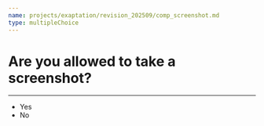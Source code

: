```yaml
---
name: projects/exaptation/revision_202509/comp_screenshot.md
type: multipleChoice
---
```


# Are you allowed to take a screenshot?

---

- Yes
- No
